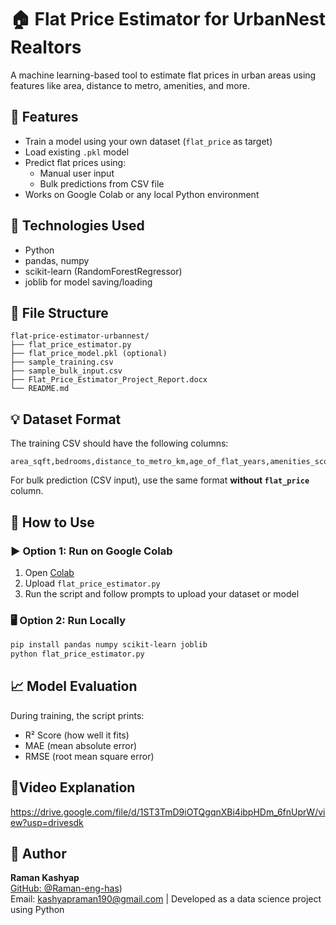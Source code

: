 # 🏠 Flat Price Estimator for UrbanNest Realtors

A machine learning-based tool to estimate flat prices in urban areas using features like area, distance to metro, amenities, and more.

## 🔧 Features

- Train a model using your own dataset (`flat_price` as target)
- Load existing `.pkl` model
- Predict flat prices using:
  - Manual user input
  - Bulk predictions from CSV file
- Works on Google Colab or any local Python environment

## 🧠 Technologies Used

- Python
- pandas, numpy
- scikit-learn (RandomForestRegressor)
- joblib for model saving/loading

## 📁 File Structure

```
flat-price-estimator-urbannest/
├── flat_price_estimator.py
├── flat_price_model.pkl (optional)
├── sample_training.csv
├── sample_bulk_input.csv
├── Flat_Price_Estimator_Project_Report.docx
└── README.md
```

## 💡 Dataset Format

The training CSV should have the following columns:

```
area_sqft,bedrooms,distance_to_metro_km,age_of_flat_years,amenities_score,flat_price
```

For bulk prediction (CSV input), use the same format **without `flat_price`** column.

## 🚀 How to Use

### ▶️ Option 1: Run on Google Colab

1. Open [Colab](https://colab.research.google.com/)
2. Upload `flat_price_estimator.py`
3. Run the script and follow prompts to upload your dataset or model

### 🖥️ Option 2: Run Locally

```bash
pip install pandas numpy scikit-learn joblib
python flat_price_estimator.py
```

## 📈 Model Evaluation

During training, the script prints:

- R² Score (how well it fits)
- MAE (mean absolute error)
- RMSE (root mean square error)

## 🎥Video Explanation

https://drive.google.com/file/d/1ST3TmD9iOTQgqnXBi4ibpHDm_6fnUprW/view?usp=drivesdk
## 📩 Author

**Raman Kashyap**  
[GitHub: @Raman-eng-has](https://github.com/Raman-eng-has))  
Email: kashyapraman190@gmail.com  | Developed as a data science project using Python
